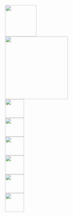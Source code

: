 <img style="display:inline-block;" height="100px" src="https://media2.giphy.com/media/9K8hrdgquxN2HJjmjf/giphy.gif?cid=790b761102e3f1be284e6b8b2c441732b8580740ba823349&rid=giphy.gif&ct=s"/>
<div style="display:flex; flex-direction:column;">
<img style="display:inline-block;" height="200px" src="https://media.giphy.com/media/qgQUggAC3Pfv687qPC/giphy.gif"/>
  <!VSCODE–>
     <img style="display:inline-block;" height="60px" src="https://media.giphy.com/media/v1.Y2lkPTc5MGI3NjExdm5taTdudHlkcXBlYzY4bjE2d2ZjZjE5OXdhNW9vNmU3d2d5eDdqdiZlcD12MV9pbnRlcm5hbF9naWZfYnlfaWQmY3Q9Zw/SS8CV2rQdlYNLtBCiF/giphy.gif"/>
  <!JS–>
  <img style="display:inline-block;" height="60px" src="https://media.giphy.com/media/v1.Y2lkPTc5MGI3NjExbm9zdXRuZnVycTR1b3J5aDJxNXQyd2tlazI3Z3Z3YmV3ZWY5bGh4dyZlcD12MV9pbnRlcm5hbF9naWZfYnlfaWQmY3Q9Zw/SvFocn0wNMx0iv2rYz/giphy.gif"/>
  <!Python–>
  <img style="display:inline-block;" height="60px" src="https://media.giphy.com/media/v1.Y2lkPTc5MGI3NjExcDRvcnhpMzMycTNseWgyc3YzMHlveG1mZ3Z3YTgwOTU5b2ZqMXZjaCZlcD12MV9pbnRlcm5hbF9naWZfYnlfaWQmY3Q9Zw/KAq5w47R9rmTuvWOWa/giphy.gif"/>
  <!SQL–>
    <img style="display:inline-block;" height="60px" src="https://media.giphy.com/media/v1.Y2lkPTc5MGI3NjExNXFvamQ1bmNmZ2NqeGNxeWt5azFid3EwN3d0bWNoczZzaGtlY2JzeiZlcD12MV9pbnRlcm5hbF9naWZfYnlfaWQmY3Q9Zw/vISmwpBJUNYzukTnVx/giphy.gif"/>
  <!Github–>
      <img style="display:inline-block;" height="60px" src="https://media.giphy.com/media/v1.Y2lkPTc5MGI3NjExNWlhZWFtc25zZDdhbWRvemdvOXBxYnc4YzVxOG90MTBkaGZjZzF5ZCZlcD12MV9pbnRlcm5hbF9naWZfYnlfaWQmY3Q9Zw/du3J3cXyzhj75IOgvA/giphy.gif"/>
  <!Git–>
        <img style="display:inline-block;" height="60px" src="https://media.giphy.com/media/v1.Y2lkPTc5MGI3NjExc3g3bGZlYjczbHBqZzU3MXNuNmVnd3RlemE2ZXF0dW5vcGMwNTBjaiZlcD12MV9pbnRlcm5hbF9naWZfYnlfaWQmY3Q9Zw/kH6CqYiquZawmU1HI6/giphy.gif"/>
</div>
